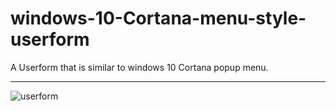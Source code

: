 # windows-10-Cortana-menu-style-userform

A Userform that is similar to windows 10 Cortana popup menu. 

---

![userform](https://github.com/todar/windows-10-Cortana-menu-style-userform/blob/master/Userform.PNG "Userform Image")

